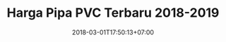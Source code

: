 ---
title: "Harga Pipa PVC Terbaru 2018-2019"
date: 2018-03-01T17:50:13+07:00
draft: false
description: "Daftar harga pipa PVC terbaru berbagai merk seperti Rucika, Pralon, Vinilon, Intilon, dan lain-lain. Diupdate secara rutin untuk kebutuhan proyek anda"
layout: "index"
---